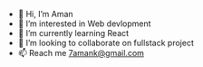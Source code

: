 - 👋 Hi, I’m Aman
- 👀 I’m interested in Web devlopment
- 🌱 I’m currently learning React
- 💞️ I’m looking to collaborate on fullstack project
- 📫 Reach me 7amank@gmail.com


